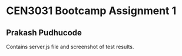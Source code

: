 # CEN3031 Bootcamp Assignment 1
## Prakash Pudhucode

Contains server.js file and screenshot of test results.


